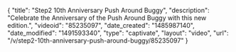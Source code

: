 {
    "title": "Step2 10th Anniversary Push Around Buggy",
    "description": "Celebrate the Anniversary of the Push Around Buggy with this new edition.",
    "videoid": "85235097",
    "date_created": "1485987140",
    "date_modified": "1491593340",
    "type": "captivate",
    "layout": "video",
    "url": "\/v\/step2-10th-anniversary-push-around-buggy\/85235097"
}
